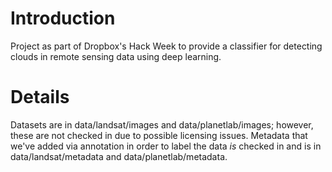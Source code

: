 # Introduction

Project as part of Dropbox's Hack Week to provide a classifier for detecting clouds in remote sensing data using deep learning.

# Details

Datasets are in data/landsat/images and data/planetlab/images; however, these are not checked in due to possible licensing issues. Metadata that we've added via annotation in order to label the data _is_ checked in and is in data/landsat/metadata and data/planetlab/metadata.


